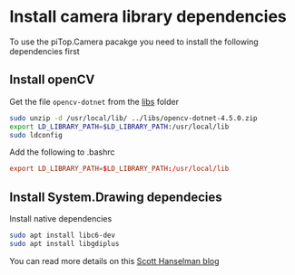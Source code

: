 # Install camera library dependencies

To use the piTop.Camera pacakge you need to install the following dependencies first

## Install openCV

Get the file ```opencv-dotnet``` from the [libs](https://github.com/pi-top/pi-top-4-.NET/tree/master/libs) folder

```sh
sudo unzip -d /usr/local/lib/ ../libs/opencv-dotnet-4.5.0.zip
export LD_LIBRARY_PATH=$LD_LIBRARY_PATH:/usr/local/lib
sudo ldconfig
```

Add the following to .bashrc
```conf
export LD_LIBRARY_PATH=$LD_LIBRARY_PATH:/usr/local/lib
```

## Install System.Drawing dependecies

Install native dependencies 
```sh
sudo apt install libc6-dev 
sudo apt install libgdiplus
```

You can read more details on this [Scott Hanselman blog](https://www.hanselman.com/blog/HowDoYouUseSystemDrawingInNETCore.aspx)